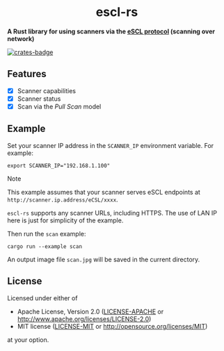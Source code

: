 <p align="center">
  <h1 align="center">escl-rs</h1>
</p>

**A Rust library for using scanners via the [eSCL protocol](https://mopria.org/spec-download) (scanning over network)**

[![crates-badge](https://img.shields.io/crates/v/escl.svg)](https://crates.io/crates/escl)

## Features

- [x] Scanner capabilities
- [x] Scanner status
- [x] Scan via the _Pull Scan_ model

## Example

Set your scanner IP address in the `SCANNER_IP` environment variable. For example:

```console
export SCANNER_IP="192.168.1.100"
```

> [!NOTE]
>
> This example assumes that your scanner serves eSCL endpoints at `http://scanner.ip.address/eCSL/xxxx`.
>
> `escl-rs` supports any scanner URLs, including HTTPS. The use of LAN IP here is just for simplicity of the example.

Then run the `scan` example:

```console
cargo run --example scan
```

An output image file `scan.jpg` will be saved in the current directory.

## License

Licensed under either of

- Apache License, Version 2.0 ([LICENSE-APACHE](./LICENSE-APACHE) or <http://www.apache.org/licenses/LICENSE-2.0>)
- MIT license ([LICENSE-MIT](./LICENSE-MIT) or <http://opensource.org/licenses/MIT>)

at your option.
